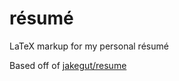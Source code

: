 # résumé
LaTeX markup for my personal résumé 

Based off of [jakegut/resume](https://github.com/jakegut/resume)
